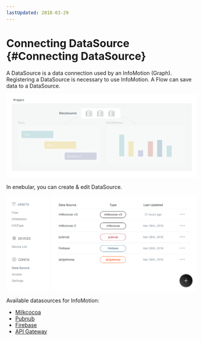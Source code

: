 ```yaml
---
lastUpdated: 2018-03-29
---
```


# Connecting DataSource {#Connecting DataSource}

A DataSource is a data connection used by an InfoMotion (Graph). 
Registering a DataSource is necessary to use InfoMotion. 
A Flow can save data to a DataSource. 

![](../_asset/images/InfoMotion/datasources/aboutdatasource.png) 

In enebular, you can create & edit DataSource. 

![](../_asset/images/InfoMotion/datasources/datasource.png) 

Available datasources for InfoMotion:
- [Milkcocoa](./DataSource/Milkcocoa/CreateDataSource.md)
- [Pubnub](./DataSource/Pubnub/CreateDataSource.md)
- [Firebase](./DataSource/Firebase/CreateDataSource.md)
- [API Gateway](./DataSource/APIGateway/CreateDataSource.md)
